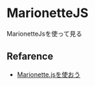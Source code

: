 # MarionetteJS
MarionetteJsを使って見る

## Refarence
- [Marionette.jsを使おう](http://qiita.com/aita/items/6281c34f9a03944ea3dd)
